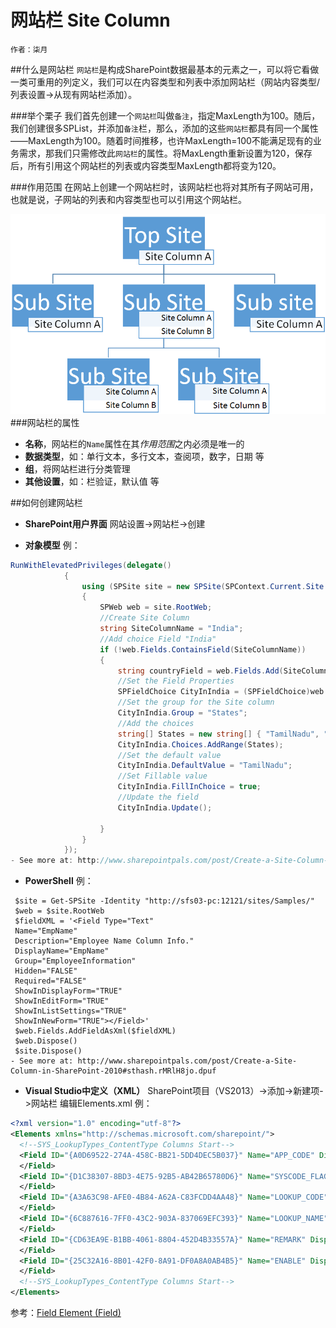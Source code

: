 # 网站栏 Site Column
    作者：柒月

##什么是网站栏
`网站栏`是构成SharePoint数据最基本的元素之一，可以将它看做一类可重用的列定义，我们可以在内容类型和列表中添加网站栏（网站内容类型/列表设置->从现有网站栏添加）。

###举个栗子
我们首先创建一个`网站栏`叫做`备注`，指定MaxLength为100。随后，我们创建很多SPList，并添加`备注`栏，那么，添加的这些`网站栏`都具有同一个属性——MaxLength为100。随着时间推移，也许MaxLength=100不能满足现有的业务需求，那我们只需修改此`网站栏`的属性。将MaxLength重新设置为120，保存后，所有引用这个网站栏的列表或内容类型MaxLength都将变为120。

###作用范围
在网站上创建一个网站栏时，该网站栏也将对其所有子网站可用，也就是说，子网站的列表和内容类型也可以引用这个网站栏。

![](imgs/20150827.png)
###网站栏的属性
- **名称**，网站栏的`Name`属性在其*作用范围*之内必须是唯一的
- **数据类型**，如：单行文本，多行文本，查阅项，数字，日期 等
- **组**，将网站栏进行分类管理
- **其他设置**，如：栏验证，默认值 等


##如何创建网站栏

- **SharePoint用户界面** 网站设置->网站栏->创建

- **对象模型** 例：

``` C#
RunWithElevatedPrivileges(delegate()
            {
                using (SPSite site = new SPSite(SPContext.Current.Site.Url))
                {
                    SPWeb web = site.RootWeb;
                    //Create Site Column
                    string SiteColumnName = "India";
                    //Add choice Field "India"
                    if (!web.Fields.ContainsField(SiteColumnName))  
                    {
                        string countryField = web.Fields.Add(SiteColumnName, SPFieldType.Choice, false);
                        //Set the Field Properties
                        SPFieldChoice CityInIndia = (SPFieldChoice)web.Fields.GetField(SiteColumnName);
                        //Set the group for the Site column
                        CityInIndia.Group = "States";   
                        //Add the choices
                        string[] States = new string[] { "TamilNadu", "Kerala", "Andhra Pradesh", "karnataka"};
                        CityInIndia.Choices.AddRange(States);
                        //Set the default value
                        CityInIndia.DefaultValue = "TamilNadu";
                        //Set Fillable value
                        CityInIndia.FillInChoice = true;
                        //Update the field
                        CityInIndia.Update();
  
                    }
                }
            });
- See more at: http://www.sharepointpals.com/post/Create-a-Site-Column-in-SharePoint-2010#sthash.rMRlH8jo.dpuf
```

- **PowerShell** 例：
```
 $site = Get-SPSite -Identity "http://sfs03-pc:12121/sites/Samples/"
 $web = $site.RootWeb
 $fieldXML = '<Field Type="Text"
 Name="EmpName"
 Description="Employee Name Column Info."
 DisplayName="EmpName"
 Group="EmployeeInformation"
 Hidden="FALSE"
 Required="FALSE"
 ShowInDisplayForm="TRUE"
 ShowInEditForm="TRUE"
 ShowInListSettings="TRUE"
 ShowInNewForm="TRUE"></Field>'
 $web.Fields.AddFieldAsXml($fieldXML)
 $web.Dispose()
 $site.Dispose()
- See more at: http://www.sharepointpals.com/post/Create-a-Site-Column-in-SharePoint-2010#sthash.rMRlH8jo.dpuf
```
- **Visual Studio中定义（XML）** SharePoint项目（VS2013）->添加->新建项->网站栏 编辑Elements.xml 例：
``` XML
<?xml version="1.0" encoding="utf-8"?>
<Elements xmlns="http://schemas.microsoft.com/sharepoint/">
  <!--SYS_LookupTypes_ContentType Columns Start-->
  <Field ID="{A0D69522-274A-458C-BB21-5DD4DEC5B037}" Name="APP_CODE" DisplayName="APP_CODE" Type="Text" Required="FALSE" Group="SYS_Columns">
  </Field>
  <Field ID="{D1C38307-8BD3-4E75-92B5-AB42B65780D6}" Name="SYSCODE_FLAG" DisplayName="SYSCODE_FLAG" Type="Boolean" Required="FALSE" Group="SYS_Columns">
  </Field>
  <Field ID="{A3A63C98-AFE0-4B84-A62A-C83FCDD4AA48}" Name="LOOKUP_CODE" DisplayName="LOOKUP_CODE" Type="Text" Required="FALSE" Group="SYS_Columns">
  </Field>
  <Field ID="{6C887616-7FF0-43C2-903A-837069EFC393}" Name="LOOKUP_NAME" DisplayName="LOOKUP_NAME" Type="Text" Required="FALSE" Group="SYS_Columns">
  </Field>
  <Field ID="{CD63EA9E-B1BB-4061-8804-452D4B33557A}" Name="REMARK" DisplayName="REMARK" Type="Note" Required="FALSE" Group="SYS_Columns">
  </Field>
  <Field ID="{25C32A16-8B01-42F0-8A91-DF0A8A0AB4B5}" Name="ENABLE" DisplayName="ENABLE" Type="Boolean" Required="FALSE" Group="SYS_Columns">
  </Field>
  <!--SYS_LookupTypes_ContentType Columns Start-->
</Elements>
```

参考：[Field Element (Field)](https://msdn.microsoft.com/en-us/library/office/aa979575.aspx)
